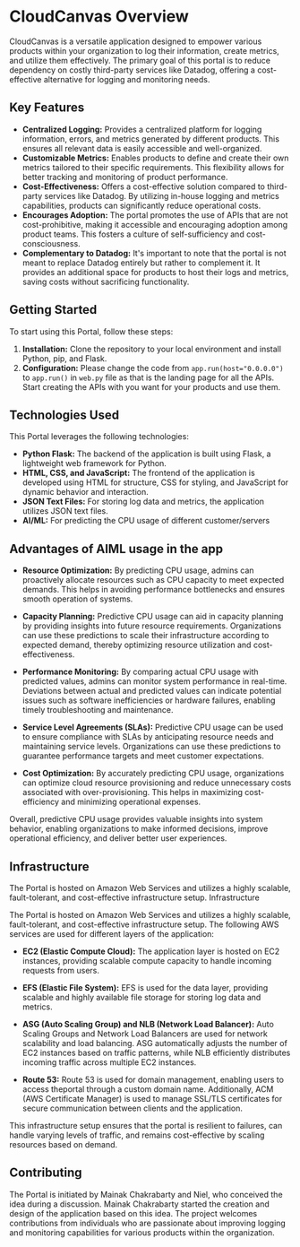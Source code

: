 # CloudCanvas Overview

CloudCanvas is a versatile application designed to empower various products within your organization to log their information, create metrics, and utilize them effectively. The primary goal of this portal is to reduce dependency on costly third-party services like Datadog, offering a cost-effective alternative for logging and monitoring needs.

## Key Features

- **Centralized Logging:** Provides a centralized platform for logging information, errors, and metrics generated by different products. This ensures all relevant data is easily accessible and well-organized.
- **Customizable Metrics:** Enables products to define and create their own metrics tailored to their specific requirements. This flexibility allows for better tracking and monitoring of product performance.
- **Cost-Effectiveness:** Offers a cost-effective solution compared to third-party services like Datadog. By utilizing in-house logging and metrics capabilities, products can significantly reduce operational costs.
- **Encourages Adoption:** The portal promotes the use of APIs that are not cost-prohibitive, making it accessible and encouraging adoption among product teams. This fosters a culture of self-sufficiency and cost-consciousness.
- **Complementary to Datadog:** It's important to note that the portal is not meant to replace Datadog entirely but rather to complement it. It provides an additional space for products to host their logs and metrics, saving costs without sacrificing functionality.

## Getting Started

To start using this Portal, follow these steps:

1. **Installation:** Clone the repository to your local environment and install Python, pip, and Flask.
2. **Configuration:** Please change the code from `app.run(host="0.0.0.0")` to `app.run()` in `web.py` file as that is the landing page for all the APIs. Start creating the APIs with you want for your products and use them.

## Technologies Used

This Portal leverages the following technologies:

- **Python Flask:** The backend of the application is built using Flask, a lightweight web framework for Python.
- **HTML, CSS, and JavaScript:** The frontend of the application is developed using HTML for structure, CSS for styling, and JavaScript for dynamic behavior and interaction.
- **JSON Text Files:** For storing log data and metrics, the application utilizes JSON text files.
- **AI/ML:** For predicting the CPU usage of different customer/servers

## Advantages of AIML usage in the app

- **Resource Optimization:** By predicting CPU usage, admins can proactively allocate resources such as CPU capacity to meet expected demands. This helps in avoiding performance bottlenecks and ensures smooth operation of systems.

- **Capacity Planning:** Predictive CPU usage can aid in capacity planning by providing insights into future resource requirements. Organizations can use these predictions to scale their infrastructure according to expected demand, thereby optimizing resource utilization and cost-effectiveness.

- **Performance Monitoring:** By comparing actual CPU usage with predicted values, admins can monitor system performance in real-time. Deviations between actual and predicted values can indicate potential issues such as software inefficiencies or hardware failures, enabling timely troubleshooting and maintenance.

- **Service Level Agreements (SLAs):** Predictive CPU usage can be used to ensure compliance with SLAs by anticipating resource needs and maintaining service levels. Organizations can use these predictions to guarantee performance targets and meet customer expectations.

- **Cost Optimization:** By accurately predicting CPU usage, organizations can optimize cloud resource provisioning and reduce unnecessary costs associated with over-provisioning. This helps in maximizing cost-efficiency and minimizing operational expenses.

Overall, predictive CPU usage provides valuable insights into system behavior, enabling organizations to make informed decisions, improve operational efficiency, and deliver better user experiences.

## Infrastructure

The Portal is hosted on Amazon Web Services and utilizes a highly scalable, fault-tolerant, and cost-effective infrastructure setup.
Infrastructure

The Portal is hosted on Amazon Web Services and utilizes a highly scalable, fault-tolerant, and cost-effective infrastructure setup. The following AWS services are used for different layers of the application:

- **EC2 (Elastic Compute Cloud):** The application layer is hosted on EC2 instances, providing scalable compute capacity to handle incoming requests from users.

- **EFS (Elastic File System):** EFS is used for the data layer, providing scalable and highly available file storage for storing log data and metrics.

- **ASG (Auto Scaling Group) and NLB (Network Load Balancer):** Auto Scaling Groups and Network Load Balancers are used for network scalability and load balancing. ASG automatically adjusts the number of EC2 instances based on traffic patterns, while NLB efficiently distributes incoming traffic across multiple EC2 instances.

- **Route 53:** Route 53 is used for domain management, enabling users to access theportal through a custom domain name. Additionally, ACM (AWS Certificate Manager) is used to manage SSL/TLS certificates for secure communication between clients and the application.

This infrastructure setup ensures that the portal is resilient to failures, can handle varying levels of traffic, and remains cost-effective by scaling resources based on demand.


## Contributing

The Portal is initiated by Mainak Chakrabarty and Niel, who conceived the idea during a discussion. Mainak Chakrabarty started the creation and design of the application based on this idea. The project welcomes contributions from individuals who are passionate about improving logging and monitoring capabilities for various products within the organization.
